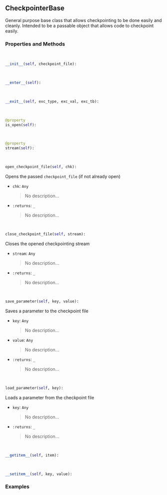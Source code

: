 ## <a id="McUtils.Scaffolding.Checkpointing.CheckpointerBase">CheckpointerBase</a>
General purpose base class that allows checkpointing to be done easily and cleanly.
Intended to be a passable object that allows code to checkpoint easily.

### Properties and Methods
<a id="McUtils.Scaffolding.Checkpointing.CheckpointerBase.__init__" class="docs-object-method">&nbsp;</a>
```python
__init__(self, checkpoint_file): 
```

<a id="McUtils.Scaffolding.Checkpointing.CheckpointerBase.__enter__" class="docs-object-method">&nbsp;</a>
```python
__enter__(self): 
```

<a id="McUtils.Scaffolding.Checkpointing.CheckpointerBase.__exit__" class="docs-object-method">&nbsp;</a>
```python
__exit__(self, exc_type, exc_val, exc_tb): 
```

<a id="McUtils.Scaffolding.Checkpointing.CheckpointerBase.is_open" class="docs-object-method">&nbsp;</a>
```python
@property
is_open(self): 
```

<a id="McUtils.Scaffolding.Checkpointing.CheckpointerBase.stream" class="docs-object-method">&nbsp;</a>
```python
@property
stream(self): 
```

<a id="McUtils.Scaffolding.Checkpointing.CheckpointerBase.open_checkpoint_file" class="docs-object-method">&nbsp;</a>
```python
open_checkpoint_file(self, chk): 
```
Opens the passed `checkpoint_file` (if not already open)
- `chk`: `Any`
    >No description...
- `:returns`: `_`
    >No description...

<a id="McUtils.Scaffolding.Checkpointing.CheckpointerBase.close_checkpoint_file" class="docs-object-method">&nbsp;</a>
```python
close_checkpoint_file(self, stream): 
```
Closes the opened checkpointing stream
- `stream`: `Any`
    >No description...
- `:returns`: `_`
    >No description...

<a id="McUtils.Scaffolding.Checkpointing.CheckpointerBase.save_parameter" class="docs-object-method">&nbsp;</a>
```python
save_parameter(self, key, value): 
```
Saves a parameter to the checkpoint file
- `key`: `Any`
    >No description...
- `value`: `Any`
    >No description...
- `:returns`: `_`
    >No description...

<a id="McUtils.Scaffolding.Checkpointing.CheckpointerBase.load_parameter" class="docs-object-method">&nbsp;</a>
```python
load_parameter(self, key): 
```
Loads a parameter from the checkpoint file
- `key`: `Any`
    >No description...
- `:returns`: `_`
    >No description...

<a id="McUtils.Scaffolding.Checkpointing.CheckpointerBase.__getitem__" class="docs-object-method">&nbsp;</a>
```python
__getitem__(self, item): 
```

<a id="McUtils.Scaffolding.Checkpointing.CheckpointerBase.__setitem__" class="docs-object-method">&nbsp;</a>
```python
__setitem__(self, key, value): 
```

### Examples


